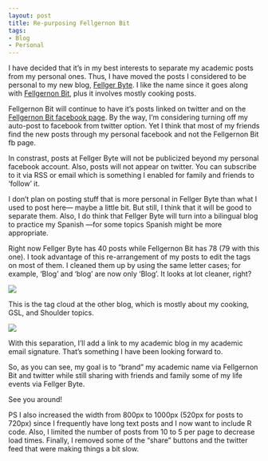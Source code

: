 ```yaml
---
layout: post
title: Re-purposing Fellgernon Bit
tags:
- Blog
- Personal
---
```

<p>I have decided that it&#8217;s in my best interests to separate my academic posts from my personal ones. Thus, I have moved the posts I considered to be personal to my new blog, <a href="http://fellger.tumblr.com/">Fellger Byte</a>. I like the name since it goes along with <a href="http://fellgernon.tumblr.com/">Fellgernon Bit</a>, plus it involves mostly cooking posts.</p>
<p>Fellgernon Bit will continue to have it&#8217;s posts linked on twitter and on the <a href="https://www.facebook.com/FellgernonBit">Fellgernon Bit facebook page</a>. By the way, I&#8217;m considering turning off my auto-post to facebook from twitter option. Yet I think that most of my friends find the new posts through my personal facebook and not the Fellgernon Bit fb page.</p>
<p>In constrast, posts at Fellger Byte will not be publicized beyond my personal facebook account. Also, posts will not appear on twitter. You can subscribe to it via RSS or email which is something I enabled for family and friends to &#8216;follow&#8217; it. </p>
<p>I don&#8217;t plan on posting stuff that is more personal in Fellger Byte than what I used to post here— maybe a little bit. But still, I think that it will be good to separate them. Also, I do think that Fellger Byte will turn into a bilingual blog to practice my Spanish —for some topics Spanish might be more appropriate.</p>
<p>Right now Fellger Byte has 40 posts while Fellgernon Bit has 78 (79 with this one). I took advantage of this re-arrangement of my posts to edit the tags on most of them. I cleaned them up by using the same letter cases; for example, &#8216;Blog&#8217; and &#8216;blog&#8217; are now only &#8216;Blog&#8217;. It looks at lot cleaner, right?</p>
<p><img src="http://media.tumblr.com/tumblr_me8cigMaBy1qfs0hy.png"/></p>
<p>This is the tag cloud at the other blog, which is mostly about my cooking, GSL, and Shoulder topics.</p>
<p><img src="http://media.tumblr.com/tumblr_me8cj21HdO1qfs0hy.png"/></p>
<p>With this separation, I&#8217;ll add a link to my academic blog in my academic email signature. That&#8217;s something I have been looking forward to.</p>
<p>So, as you can see, my goal is to &#8220;brand&#8221; my academic name via Fellgernon Bit and twitter while still sharing with friends and family some of my life events via Fellger Byte.</p>
<p>See you around!</p>
<p>PS I also increased the width from 800px to 1000px (520px for posts to 720px) since I frequently have long text posts and I now want to include R code. Also, I limited the number of posts from 10 to 5 per page to decrease load times. Finally, I removed some of the &#8220;share&#8221; buttons and the twitter feed that were making things a bit slow.</p>
